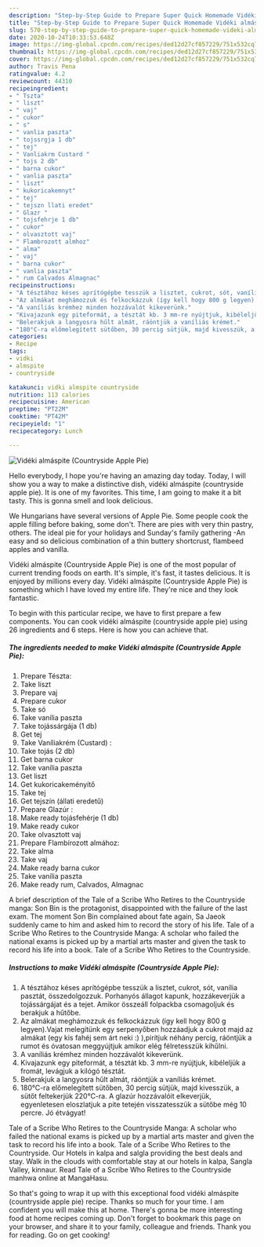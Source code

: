 ```yaml
---
description: "Step-by-Step Guide to Prepare Super Quick Homemade Vidéki almáspite (Countryside Apple Pie)"
title: "Step-by-Step Guide to Prepare Super Quick Homemade Vidéki almáspite (Countryside Apple Pie)"
slug: 570-step-by-step-guide-to-prepare-super-quick-homemade-videki-almaspite-countryside-apple-pie
date: 2020-10-24T10:33:53.648Z
image: https://img-global.cpcdn.com/recipes/ded12d27cf857229/751x532cq70/videki-almaspite-countryside-apple-pie-recept-foto.jpg
thumbnail: https://img-global.cpcdn.com/recipes/ded12d27cf857229/751x532cq70/videki-almaspite-countryside-apple-pie-recept-foto.jpg
cover: https://img-global.cpcdn.com/recipes/ded12d27cf857229/751x532cq70/videki-almaspite-countryside-apple-pie-recept-foto.jpg
author: Travis Pena
ratingvalue: 4.2
reviewcount: 44310
recipeingredient:
- " Tszta"
- " liszt"
- " vaj"
- " cukor"
- " s"
- " vanlia paszta"
- " tojssrgja 1 db"
- " tej"
- " Vanliakrm Custard "
- " tojs 2 db"
- " barna cukor"
- " vanlia paszta"
- " liszt"
- " kukoricakemnyt"
- " tej"
- " tejszn llati eredet"
- " Glazr "
- " tojsfehrje 1 db"
- " cukor"
- " olvasztott vaj"
- " Flambrozott almhoz"
- " alma"
- " vaj"
- " barna cukor"
- " vanlia paszta"
- " rum Calvados Almagnac"
recipeinstructions:
- "A tésztához késes aprítógépbe tesszük a lisztet, cukrot, sót, vanília pasztát, összedolgozzuk. Porhanyós állagot kapunk, hozzákeverjük a tojássárgájat és a tejet. Amikor összeáll folpackba csomagoljuk és berakjuk a hűtőbe."
- "Az almákat meghámozzuk és felkockázzuk (így kell hogy 800 g legyen).Vajat melegítünk egy serpenyőben hozzáadjuk a cukrot majd az almákat (egy kis fahéj sem árt neki :) ),pirítjuk néhány percig, ráöntjük a rumot és óvatosan meggyújtjuk amikor elég félretesszük kihűlni."
- "A vaníliás krémhez minden hozzávalót kikeverünk."
- "Kivajazunk egy piteformát, a tésztát kb. 3 mm-re nyújtjuk, kibéleljük a fromát, levágjuk a kilógó tésztát."
- "Belerakjuk a langyosra hűlt almát, ráöntjük a vaníliás krémet."
- "180°C-ra előmelegített sütőben, 30 percig sütjük, majd kivesszük, a sütőt feltekerjük 220°C-ra. A glazúr hozzávalóit elkeverjük, egyenletesen eloszlatjuk a pite tetején visszatesszük a sütőbe még 10 percre. Jó étvágyat!"
categories:
- Recipe
tags:
- vidki
- almspite
- countryside

katakunci: vidki almspite countryside 
nutrition: 113 calories
recipecuisine: American
preptime: "PT22M"
cooktime: "PT42M"
recipeyield: "1"
recipecategory: Lunch

---
```



![Vidéki almáspite (Countryside Apple Pie)](https://img-global.cpcdn.com/recipes/ded12d27cf857229/751x532cq70/videki-almaspite-countryside-apple-pie-recept-foto.jpg)

Hello everybody, I hope you're having an amazing day today. Today, I will show you a way to make a distinctive dish, vidéki almáspite (countryside apple pie). It is one of my favorites. This time, I am going to make it a bit tasty. This is gonna smell and look delicious.

We Hungarians have several versions of Apple Pie. Some people cook the apple filling before baking, some don&#39;t. There are pies with very thin pastry, others. The ideal pie for your holidays and Sunday&#39;s family gathering -An easy and so delicious combination of a thin buttery shortcrust, flambeed apples and vanilla.

Vidéki almáspite (Countryside Apple Pie) is one of the most popular of current trending foods on earth. It's simple, it's fast, it tastes delicious. It is enjoyed by millions every day. Vidéki almáspite (Countryside Apple Pie) is something which I have loved my entire life. They're nice and they look fantastic.


To begin with this particular recipe, we have to first prepare a few components. You can cook vidéki almáspite (countryside apple pie) using 26 ingredients and 6 steps. Here is how you can achieve that.

<!--inarticleads1-->

##### The ingredients needed to make Vidéki almáspite (Countryside Apple Pie):

1. Prepare  Tészta:
1. Take  liszt
1. Prepare  vaj
1. Prepare  cukor
1. Take  só
1. Take  vanília paszta
1. Take  tojássárgája (1 db)
1. Get  tej
1. Take  Vaníliakrém (Custard) :
1. Take  tojás (2 db)
1. Get  barna cukor
1. Take  vanília paszta
1. Get  liszt
1. Get  kukoricakeményítő
1. Take  tej
1. Get  tejszín (állati eredetű)
1. Prepare  Glazúr :
1. Make ready  tojásfehérje (1 db)
1. Make ready  cukor
1. Take  olvasztott vaj
1. Prepare  Flambírozott almához:
1. Take  alma
1. Take  vaj
1. Make ready  barna cukor
1. Take  vanília paszta
1. Make ready  rum, Calvados, Almagnac


A brief description of the Tale of a Scribe Who Retires to the Countryside manga: Son Bin is the protagonist, disappointed with the failure of the last exam. The moment Son Bin complained about fate again, Sa Jaeok suddenly came to him and asked him to record the story of his life. Tale of a Scribe Who Retires to the Countryside Manga: A scholar who failed the national exams is picked up by a martial arts master and given the task to record his life into a book. Tale of a Scribe Who Retires to the Countryside. 

<!--inarticleads2-->

##### Instructions to make Vidéki almáspite (Countryside Apple Pie):

1. A tésztához késes aprítógépbe tesszük a lisztet, cukrot, sót, vanília pasztát, összedolgozzuk. Porhanyós állagot kapunk, hozzákeverjük a tojássárgájat és a tejet. Amikor összeáll folpackba csomagoljuk és berakjuk a hűtőbe.
1. Az almákat meghámozzuk és felkockázzuk (így kell hogy 800 g legyen).Vajat melegítünk egy serpenyőben hozzáadjuk a cukrot majd az almákat (egy kis fahéj sem árt neki :) ),pirítjuk néhány percig, ráöntjük a rumot és óvatosan meggyújtjuk amikor elég félretesszük kihűlni.
1. A vaníliás krémhez minden hozzávalót kikeverünk.
1. Kivajazunk egy piteformát, a tésztát kb. 3 mm-re nyújtjuk, kibéleljük a fromát, levágjuk a kilógó tésztát.
1. Belerakjuk a langyosra hűlt almát, ráöntjük a vaníliás krémet.
1. 180°C-ra előmelegített sütőben, 30 percig sütjük, majd kivesszük, a sütőt feltekerjük 220°C-ra. A glazúr hozzávalóit elkeverjük, egyenletesen eloszlatjuk a pite tetején visszatesszük a sütőbe még 10 percre. Jó étvágyat!


Tale of a Scribe Who Retires to the Countryside Manga: A scholar who failed the national exams is picked up by a martial arts master and given the task to record his life into a book. Tale of a Scribe Who Retires to the Countryside. Our Hotels in kalpa and salgla providing the best deals and stay. Walk in the clouds with comfortable stay at our hotels in kalpa, Sangla Valley, kinnaur. Read Tale of a Scribe Who Retires to the Countryside manhwa online at MangaHasu. 

So that's going to wrap it up with this exceptional food vidéki almáspite (countryside apple pie) recipe. Thanks so much for your time. I am confident you will make this at home. There's gonna be more interesting food at home recipes coming up. Don't forget to bookmark this page on your browser, and share it to your family, colleague and friends. Thank you for reading. Go on get cooking!

